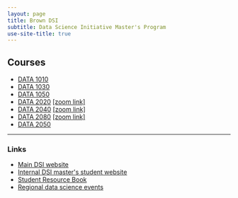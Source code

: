 ```yaml
---
layout: page
title: Brown DSI
subtitle: Data Science Initiative Master's Program
use-site-title: true
---
```


## Courses

* [DATA 1010](https://data1010.github.io)
* [DATA 1030](https://data1030.github.io)
* [DATA 1050](https://data1050.github.io)
* [DATA 2020](https://data-2020.github.io) [[zoom link]](https://brown.zoom.us/j/141462255)
* [DATA 2040](https://data2040.github.io) [[zoom link]](https://brown.zoom.us/j/793837964)
* [DATA 2080](https://data2080.github.io) [[zoom link]](https://brown.zoom.us/j/990486836)
* [DATA 2050](https://data2050.github.io)

---

### Links

* [Main DSI website](http://dsi.brown.edu)
* [Internal DSI master's student website](https://sites.google.com/brown.edu/dsi-students/)
* [Student Resource Book](https://drive.google.com/file/d/0BwRE3sxxBijAS0FFN2JTTUhiNTFIYXY1UzJUOTlhaVFQNEdr)
* [Regional data science events](events)
